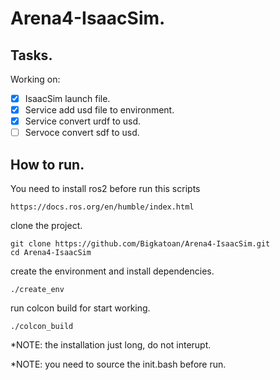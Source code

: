 # Arena4-IsaacSim.

## Tasks.
Working on:
 - [x] IsaacSim launch file.
 - [x] Service add usd file to environment.
 - [x] Service convert urdf to usd.
 - [ ] Servoce convert sdf to usd.

## How to run.

You need to install ros2 before run this scripts 
```
https://docs.ros.org/en/humble/index.html
```
clone the project.
```
git clone https://github.com/Bigkatoan/Arena4-IsaacSim.git
cd Arena4-IsaacSim
```

create the environment and install dependencies.
```
./create_env
```

run colcon build for start working.
```
./colcon_build
```

*NOTE: the installation just long, do not interupt.

*NOTE: you need to source the init.bash before run.
